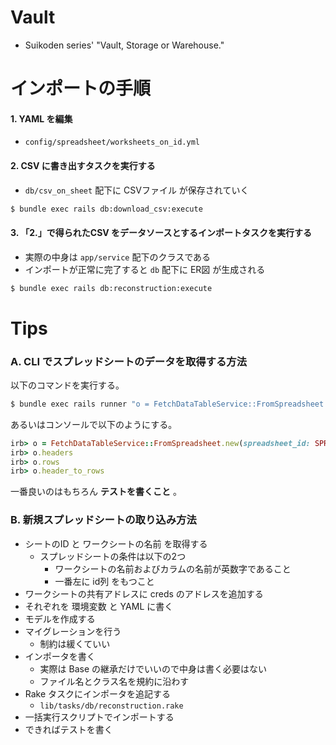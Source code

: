 # Vault
- Suikoden series' "Vault, Storage or Warehouse."

# インポートの手順

#### 1. YAML を編集
- `config/spreadsheet/worksheets_on_id.yml`

#### 2. CSV に書き出すタスクを実行する
- `db/csv_on_sheet` 配下に CSVファイル が保存されていく

```bash
$ bundle exec rails db:download_csv:execute
```

#### 3. 「2.」で得られたCSV をデータソースとするインポートタスクを実行する
- 実際の中身は `app/service` 配下のクラスである
- インポートが正常に完了すると `db` 配下に ER図 が生成される

```bash
$ bundle exec rails db:reconstruction:execute
```

# Tips

### A. CLI でスプレッドシートのデータを取得する方法
以下のコマンドを実行する。

```bash
$ bundle exec rails runner "o = FetchDataTableService::FromSpreadsheet.new(spreadsheet_id: SPREADSHEET_ID, worksheet_name: WORKSHEET_NAME); o.headers; o.rows; o.header_to_rows"
```

あるいはコンソールで以下のようにする。

```ruby
irb> o = FetchDataTableService::FromSpreadsheet.new(spreadsheet_id: SPREADSHEET_ID, worksheet_name: WORKSHEET_NAME) # ログは hoge; nil; では出てしまう
irb> o.headers
irb> o.rows
irb> o.header_to_rows
```

一番良いのはもちろん **テストを書くこと** 。

### B. 新規スプレッドシートの取り込み方法
- シートのID と ワークシートの名前 を取得する
  - スプレッドシートの条件は以下の2つ
    - ワークシートの名前およびカラムの名前が英数字であること
    - 一番左に id列 をもつこと
- ワークシートの共有アドレスに creds のアドレスを追加する
- それぞれを 環境変数 と YAML に書く
- モデルを作成する
- マイグレーションを行う
  - 制約は緩くていい
- インポータを書く
  - 実際は Base の継承だけでいいので中身は書く必要はない
  - ファイル名とクラス名を規約に沿わす
- Rake タスクにインポータを追記する
  - `lib/tasks/db/reconstruction.rake`
- 一括実行スクリプトでインポートする
- できればテストを書く
